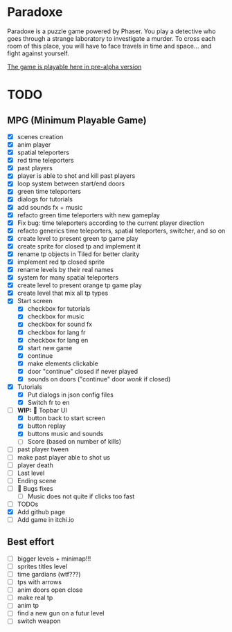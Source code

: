 # Paradoxe

Paradoxe is a puzzle game powered by Phaser.
You play a detective who goes through a strange laboratory to investigate a murder.
To cross each room of this place, you will have to face travels in time and space... and fight against yourself.

[The game is playable here in pre-alpha version](https://dimitrilahaye.github.io/paradoxe/)

# TODO

## MPG (Minimum Playable Game)
- [X] scenes creation
- [X] anim player
- [X] spatial teleporters
- [X] red time teleporters
- [X] past players
- [X] player is able to shot and kill past players
- [X] loop system between start/end doors
- [X] green time teleporters
- [X] dialogs for tutorials
- [X] add sounds fx + music
- [X] refacto green time teleporters with new gameplay
- [X] Fix bug: time teleporters according to the current player direction
- [X] refacto generics time teleporters, spatial teleporters, switcher, and so on
- [X] create level to present green tp game play
- [X] create sprite for closed tp and implement it
- [X] rename tp objects in Tiled for better clarity
- [X] implement red tp closed sprite
- [X] rename levels by their real names
- [X] system for many spatial teleporters
- [X] create level to present orange tp game play
- [X] create level that mix all tp types
- [X] Start screen
  - [X] checkbox for tutorials
  - [X] checkbox for music
  - [X] checkbox for sound fx
  - [X] checkbox for lang fr
  - [X] checkbox for lang en
  - [X] start new game
  - [X] continue
  - [X] make elements clickable
  - [X] door "continue" closed if never played
  - [X] sounds on doors ("continue" door *wonk* if closed)
- [X] Tutorials
  - [X] Put dialogs in json config files
  - [X] Switch fr to en
- [ ] **WIP:** :construction: Topbar UI
  - [X] button back to start screen
  - [X] button replay
  - [X] buttons music and sounds
  - [ ] Score (based on number of kills)
- [ ] past player tween
- [ ] make past player able to shot us
- [ ] player death
- [ ] Last level
- [ ] Ending scene
- [ ] :bug: Bugs fixes
  - [ ] Music does not quite if clicks too fast
- [ ] TODOs
- [X] Add github page
- [ ] Add game in itchi.io

## Best effort
- [ ] bigger levels + minimap!!!
- [ ] sprites titles level
- [ ] time gardians (wtf???)
- [ ] tps with arrows
- [ ] anim doors open close
- [ ] make real tp
- [ ] anim tp
- [ ] find a new gun on a futur level
- [ ] switch weapon
